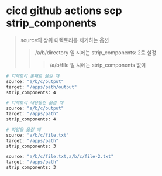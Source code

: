 # cicd github actions scp strip_components

> source의 상위 디렉토리를 제거하는 옵션
>
> > /a/b/directory 일 시에는 strip_components: 2로 설정
> >
> > > /a/b/file 일 시에는 strip_components 없이

```sh
# 디렉토리 통째로 옮길 때
source: "a/b/c/output"
target: "/apps/path/output"
strip_components: 4

# 디렉토리 내용물만 옮길 때
source: "a/b/c/output"
target: "/apps/path"
strip_components: 4

# 파일을 옮길 때
source: "a/b/c/file.txt"
target: "/apps/path"
strip_components: 3

source: "a/b/c/file.txt,a/b/c/file-2.txt"
target: "/apps/path"
strip_components: 3
```
